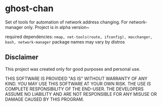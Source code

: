 # ghost-chan

Set of tools for automation of network address changing.
For network-manager only.
Project is in alpha version~

required dependencies: `nmap, net-tools(route, ifconfig), macchanger, bash, network-manager`
package names may vary by distros

## Disclaimer

This project was created only for good purposes and personal use.

THIS SOFTWARE IS PROVIDED "AS IS" WITHOUT WARRANTY OF ANY KIND. YOU MAY USE THIS SOFTWARE AT YOUR OWN RISK. THE USE IS COMPLETE RESPONSIBILITY OF THE END-USER. THE DEVELOPERS ASSUME NO LIABILITY AND ARE NOT RESPONSIBLE FOR ANY MISUSE OR DAMAGE CAUSED BY THIS PROGRAM.